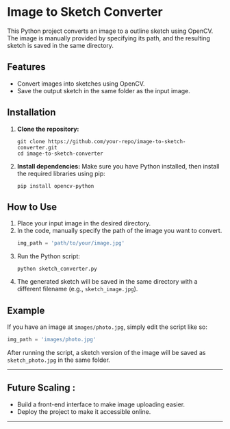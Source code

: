 

# Image to Sketch Converter

This Python project converts an image to a outline sketch using OpenCV. The image is manually provided by specifying its path, and the resulting sketch is saved in the same directory.

## Features
- Convert images into sketches using OpenCV.
- Save the output sketch in the same folder as the input image.

## Installation

1. **Clone the repository:**
   ```
   git clone https://github.com/your-repo/image-to-sketch-converter.git
   cd image-to-sketch-converter
   ```

2. **Install dependencies:**
   Make sure you have Python installed, then install the required libraries using pip:
   ```
   pip install opencv-python
   ```

## How to Use

1. Place your input image in the desired directory.
2. In the code, manually specify the path of the image you want to convert.
   ```python
   img_path = 'path/to/your/image.jpg'
   ```
3. Run the Python script:
   ```
   python sketch_converter.py
   ```
4. The generated sketch will be saved in the same directory with a different filename (e.g., `sketch_image.jpg`).

## Example

If you have an image at `images/photo.jpg`, simply edit the script like so:
```python
img_path = 'images/photo.jpg'
```

After running the script, a sketch version of the image will be saved as `sketch_photo.jpg` in the same folder.

---

## Future Scaling :
- Build a front-end interface to make image uploading easier.
- Deploy the project to make it accessible online.

---
